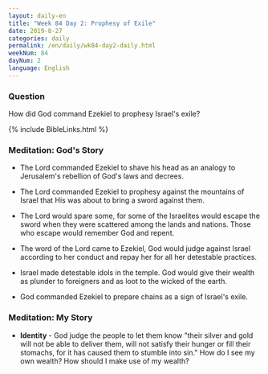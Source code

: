 ```yaml
---
layout: daily-en
title: "Week 84 Day 2: Prophesy of Exile"
date: 2019-8-27 
categories: daily
permalink: /en/daily/wk84-day2-daily.html
weekNum: 84
dayNum: 2
language: English
---
```


### Question     
How did God command Ezekiel to prophesy Israel's exile?

{% include BibleLinks.html %} 

### Meditation: God's Story   
+ The Lord commanded Ezekiel to shave his head as an analogy to Jerusalem's rebellion of God's laws and decrees. 

+ The Lord commanded Ezekiel to prophesy against the mountains of Israel that His was about to bring a sword against them. 

+ The Lord would spare some, for some of the Israelites would escape the sword when they were scattered among the lands and nations. Those who escape would remember God and repent. 

+ The word of the Lord came to Ezekiel, God would judge against Israel according to her conduct and repay her for all her detestable practices. 

+ Israel made detestable idols in the temple. God would give their wealth as plunder to foreigners and as loot to the wicked of the earth. 

+ God commanded Ezekiel to prepare chains as a sign of Israel's exile. 

### Meditation: My Story   
+ **Identity** - God judge the people to let them know "their silver and gold will not be able to deliver them, will not satisfy their hunger or fill their stomachs, for it has caused them to stumble into sin." How do I see my own wealth? How should I make use of my wealth? 

